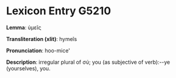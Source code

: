# Lexicon Entry G5210

**Lemma**: ὑμεῖς

**Transliteration (xlit)**: hymeîs

**Pronunciation**: hoo-mice'

**Description**:
irregular plural of σύ; you (as subjective of verb):--ye (yourselves), you.
